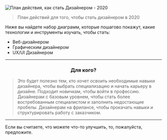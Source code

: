 ![План действия, как стать Дизайнером - 2020](https://imgur.com/Pz8qZqU.png)
> План действий для того, чтобы стать дизайнером в 2020

Ниже вы найдете набор диаграмм, которые пошагово покажут, какие технологии и инструменты изучать, чтобы стать:
- Веб-дизайнером
- Графическим дизайнером
- UX/UI Дизайнером

***

<h3 align="center"><strong>Для кого?</strong></h3>

> Это будет полезно тем, кто хочет освоить необходимые навыки дизайнера, чтобы выбрать специализацию и начать карьеру в дизайне. Подходит новичкам, чтобы войти в профессию. Дизайнерам с базовым уровнем, чтобы стать более востребованным специалистом и заполнить недостающие пробелы. Дизайнерам на фрилансе, чтобы прокачать навыки и структурировать работу с заказчиком.

***

Если вы считаете, что можете что-то улучшить, то, пожалуйста, предложите.

